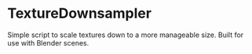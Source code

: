 # TextureDownsampler
Simple script to scale textures down to a more manageable size. Built for use with Blender scenes.
